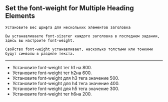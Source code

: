 ## Set the font-weight for Multiple Heading Elements ##

    Установите вес шрифта для нескольких элементов заголовка

    Вы устанавливаете font-sizeтег каждого заголовка в последнем задании, здесь вы настроите font-weight.

    Свойство font-weight устанавливает, насколько толстыми или тонкими будут символы в разделе текста.

<HR>

+ Установите font-weight тег h1 на 800.
+ Установите font-weight тег h2на 600.
+ Установите font-weight для h3 тега значение 500.
+ Установите font-weight для h4 тега значение 400.
+ Установите font-weight для h5 тега значение 300.
+ Установите font-weight тег h6на 200.
